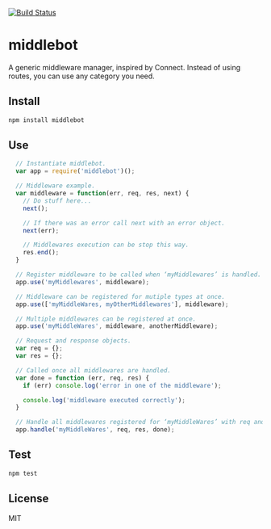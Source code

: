 [![Build Status](https://travis-ci.org/yanhick/middlebot.svg?branch=master)](https://travis-ci.org/yanhick/middlebot)

# middlebot

A generic middleware manager, inspired by Connect. Instead of using routes, you can use any category you need.

## Install

```sh
npm install middlebot
```

## Use

```js
  // Instantiate middlebot.
  var app = require('middlebot')();

  // Middleware example.
  var middleware = function(err, req, res, next) {
    // Do stuff here...
    next();

    // If there was an error call next with an error object.
    next(err);

    // Middlewares execution can be stop this way.
    res.end();
  }

  // Register middleware to be called when ‘myMiddlewares’ is handled.
  app.use('myMiddlewares', middleware);

  // Middleware can be registered for mutiple types at once.
  app.use(['myMiddleWares, myOtherMiddlewares'], middleware);

  // Multiple middlewares can be registered at once.
  app.use('myMiddleWares', middleware, anotherMiddleware);

  // Request and response objects.
  var req = {};
  var res = {};

  // Called once all middlewares are handled.
  var done = function (err, req, res) {
    if (err) console.log('error in one of the middleware');

    console.log('middleware executed correctly');
  }

  // Handle all middlewares registered for ‘myMiddleWares’ with req and res.
  app.handle('myMiddleWares', req, res, done);
```

## Test

```sh
npm test
```

## License

MIT